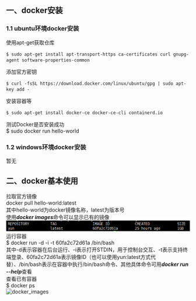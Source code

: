 ## 一、docker安装
### 1.1 ubuntu环境docker安装
使用apt-get获取仓库   

    $ sudo apt-get install apt-transport-https ca-certificates curl gnupg-agent software-properties-common
添加官方密钥   

    $ curl -fsSL https://download.docker.com/linux/ubuntu/gpg | sudo apt-key add -
安装容器等   

    $ sudo apt-get install docker-ce docker-ce-cli containerd.io
测试Docker是否安装成功   
    $ sudo docker run hello-world

### 1.2 windows环境docker安装
暂无   

## 二、docker基本使用
拉取官方镜像   
    docker pull hello-world:latest   
其中hello-world为docker镜像名称，latest为版本号   
使用***docker images***命令可以显示已有的镜像   
![docker_images](../img/docker_images.png)
运行容器   
    $ docker run -d -i -t 60fa2c72d61a /bin/bash   
其中-d表示容器在后台运行、-i表示打开STDIN，用于控制台交互、-t表示支持终端登录、60fa2c72d61a表示镜像ID（也可以使用yun:latest方式代替）、/bin/bash表示在容器中执行/bin/bash命令、其他具体命令可用***docker run --help***查看   
查看已有容器   
    $ docker ps   
![docker_images](../img/docker_containers.png)

